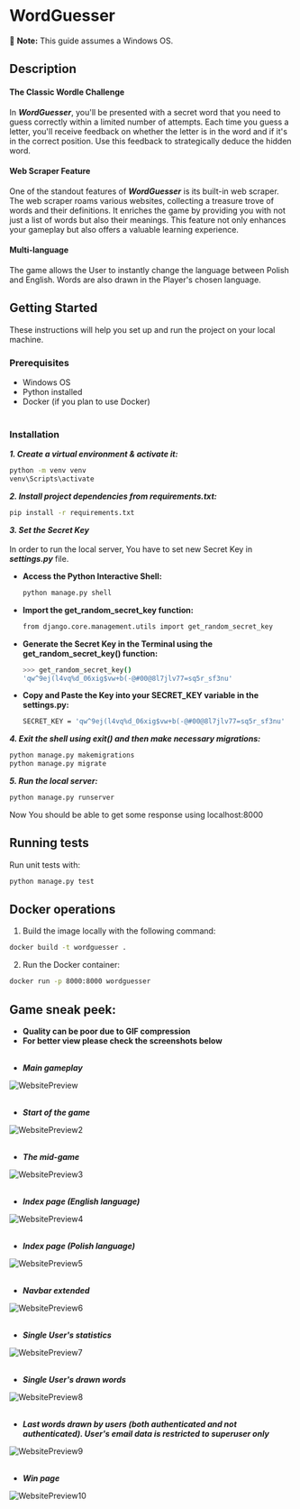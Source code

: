 # WordGuesser

🚨 **Note:** This guide assumes a Windows OS.

## Description

#### The Classic Wordle Challenge 
In ***WordGuesser***, you'll be presented with a secret word that you need to guess correctly within a limited number of attempts. 
Each time you guess a letter, you'll receive feedback on whether the letter is in the word and if it's in the correct position. 
Use this feedback to strategically deduce the hidden word.

#### Web Scraper Feature
One of the standout features of ***WordGuesser*** is its built-in web scraper. The web scraper roams various websites, collecting a treasure trove of words and their definitions. 
It enriches the game by providing you with not just a list of words but also their meanings. This feature not only enhances your gameplay but also offers a valuable learning experience.

#### Multi-language
The game allows the User to instantly change the language between Polish and English. Words are also drawn in the Player's chosen language.

## Getting Started

These instructions will help you set up and run the project on your local machine.

### Prerequisites

- Windows OS
- Python installed
- Docker (if you plan to use Docker)<br><br>

### Installation

***1. Create a virtual environment & activate it:***

```sh
python -m venv venv
venv\Scripts\activate
```
   
***2. Install project dependencies from requirements.txt:***
```sh
pip install -r requirements.txt
```

***3. Set the Secret Key***<br><br>
In order to run the local server, You have to set new Secret Key in ***settings.py*** file.

- **Access the Python Interactive Shell:**
   ```sh
   python manage.py shell
   ```
- **Import the get_random_secret_key function:**
   ```sh
   from django.core.management.utils import get_random_secret_key
   ```
- **Generate the Secret Key in the Terminal using the get_random_secret_key() function:**
   ```sh
   >>> get_random_secret_key()
   'qw^9ej(l4vq%d_06xig$vw+b(-@#00@8l7jlv77=sq5r_sf3nu'
   ```
- **Copy and Paste the Key into your SECRET_KEY variable in the settings.py:**
   ```sh
   SECRET_KEY = 'qw^9ej(l4vq%d_06xig$vw+b(-@#00@8l7jlv77=sq5r_sf3nu'
   ```

***4. Exit the shell using exit() and then make necessary migrations:***
```sh
python manage.py makemigrations
python manage.py migrate
```

***5. Run the local server:***
```sh
python manage.py runserver
```
Now You should be able to get some response using localhost:8000

## Running tests

Run unit tests with:
```sh
python manage.py test
```

## Docker operations

1. Build the image locally with the following command:
```sh
docker build -t wordguesser .
```

2. Run the Docker container:
```sh
docker run -p 8000:8000 wordguesser
```

## Game sneak peek:
- **Quality can be poor due to GIF compression**
- **For better view please check the screenshots below**
  <p></p>
  <br>
- ***Main gameplay***
   <p></p>
![WebsitePreview](https://github.com/dawidkaplon/django-WordGuesser/blob/main/mysite/static/readme_preview/gameplay-gif.gif)
   <br><br>
- ***Start of the game***
  <p></p>
![WebsitePreview2](https://github.com/dawidkaplon/django-WordGuesser/blob/main/mysite/static/readme_preview/game-start.png)
   <br><br>
- ***The mid-game***
   <p></p>
![WebsitePreview3](https://github.com/dawidkaplon/django-WordGuesser/blob/main/mysite/static/readme_preview/mid-game.png)
   <br><br>
- ***Index page (English language)***
   <p></p>
![WebsitePreview4](https://github.com/dawidkaplon/django-WordGuesser/blob/main/mysite/static/readme_preview/index-en.png)
   <br><br>
- ***Index page (Polish language)***
   <p></p>
![WebsitePreview5](https://github.com/dawidkaplon/django-WordGuesser/blob/main/mysite/static/readme_preview/index-pl.png)
   <br>
   <br>
- ***Navbar extended***
   <p></p>
![WebsitePreview6](https://github.com/dawidkaplon/django-WordGuesser/blob/main/mysite/static/readme_preview/navbar.png)
   <br><br>
- ***Single User's statistics***
   <p></p>
![WebsitePreview7](https://github.com/dawidkaplon/django-WordGuesser/blob/main/mysite/static/readme_preview/user-stats.png)
   <br><br>
- ***Single User's drawn words***
   <p></p>
![WebsitePreview8](https://github.com/dawidkaplon/django-WordGuesser/blob/main/mysite/static/readme_preview/user-words-list.png)
   <br><br>
- ***Last words drawn by users (both authenticated and not authenticated). User's email data is restricted to superuser only***
  <p></p>
![WebsitePreview9](https://github.com/dawidkaplon/django-WordGuesser/blob/main/mysite/static/readme_preview/other-users-words.png)
   <br><br>
- ***Win page***
   <p></p>
![WebsitePreview10](https://github.com/dawidkaplon/django-WordGuesser/blob/main/mysite/static/readme_preview/win-page.png)


